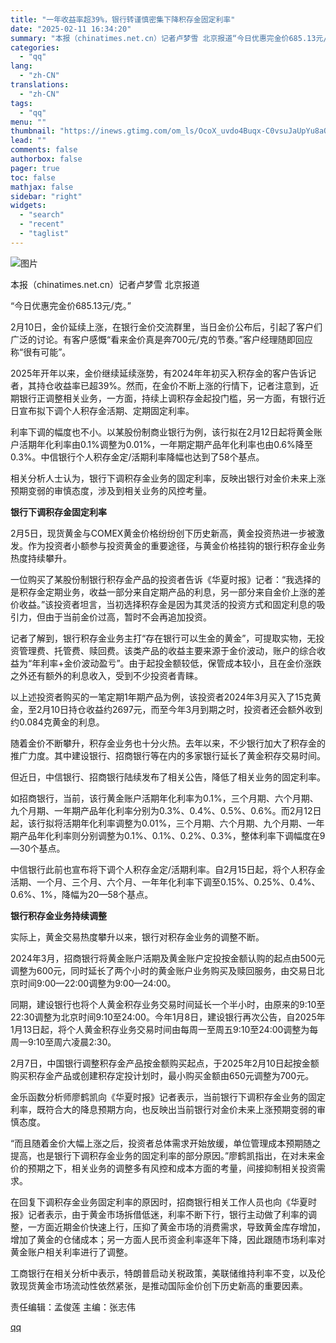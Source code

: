 ```yaml
---
title: "一年收益率超39%，银行转谨慎密集下降积存金固定利率"
date: "2025-02-11 16:34:20"
summary: "本报（chinatimes.net.cn）记者卢梦雪 北京报道“今日优惠完金价685.13元/克。”..."
categories:
  - "qq"
lang:
  - "zh-CN"
translations:
  - "zh-CN"
tags:
  - "qq"
menu: ""
thumbnail: "https://inews.gtimg.com/om_ls/OcoX_uvdo4Buqx-C0vsuJaUpYu8aQJNB0RnNysXSkTc5QAA_640360/0"
lead: ""
comments: false
authorbox: false
pager: true
toc: false
mathjax: false
sidebar: "right"
widgets:
  - "search"
  - "recent"
  - "taglist"
---
```


![图片](https://inews.gtimg.com/om_bt/OWUSQ4Hw3C6uzahVBrmcqFVHuVgF8iGZG_NuYJh_HojGsAA/641)

本报（chinatimes.net.cn）记者卢梦雪 北京报道

“今日优惠完金价685.13元/克。”

2月10日，金价延续上涨，在银行金价交流群里，当日金价公布后，引起了客户们广泛的讨论。有客户感慨“看来金价真是奔700元/克的节奏。”客户经理随即回应称“很有可能”。

2025年开年以来，金价继续延续涨势，有2024年年初买入积存金的客户告诉记者，其持仓收益率已超39%。然而，在金价不断上涨的行情下，记者注意到，近期银行正调整相关业务，一方面，持续上调积存金起投门槛，另一方面，有银行近日宣布拟下调个人积存金活期、定期固定利率。

利率下调的幅度也不小。以某股份制商业银行为例，该行拟在2月12日起将黄金账户活期年化利率由0.1%调整为0.01%，一年期定期产品年化利率也由0.6%降至0.3%。中信银行个人积存金定/活期利率降幅也达到了58个基点。

相关分析人士认为，银行下调积存金业务的固定利率，反映出银行对金价未来上涨预期变弱的审慎态度，涉及到相关业务的风控考量。

**银行下调积存金固定利率**

2月5日，现货黄金与COMEX黄金价格纷纷创下历史新高，黄金投资热进一步被激发。作为投资者小额参与投资黄金的重要途径，与黄金价格挂钩的银行积存金业务热度持续攀升。

一位购买了某股份制银行积存金产品的投资者告诉《华夏时报》记者：“我选择的是积存金定期业务，收益一部分来自定期产品的利息，另一部分来自金价上涨的差价收益。”该投资者坦言，当初选择积存金是因为其灵活的投资方式和固定利息的吸引力，但由于当前金价过高，暂时不会再追加投资。

记者了解到，银行积存金业务主打“存在银行可以生金的黄金”，可提取实物，无投资管理费、托管费、赎回费。该类产品的收益主要来源于金价波动，账户的综合收益为“年利率+金价波动盈亏”。由于起投金额较低，保管成本较小，且在金价涨跌之外还有额外的利息收入，受到不少投资者青睐。

以上述投资者购买的一笔定期1年期产品为例，该投资者2024年3月买入了15克黄金，至2月10日持仓收益约2697元，而至今年3月到期之时，投资者还会额外收到约0.084克黄金的利息。

随着金价不断攀升，积存金业务也十分火热。去年以来，不少银行加大了积存金的推广力度。其中建设银行、招商银行等在内的多家银行延长了黄金积存交易时间。

但近日，中信银行、招商银行陆续发布了相关公告，降低了相关业务的固定利率。

如招商银行，当前，该行黄金账户活期年化利率为0.1%，三个月期、六个月期、九个月期、一年期产品年化利率分别为0.3%、0.4%、0.5%、0.6%。而2月12日起，该行拟将活期年化利率调整为0.01%，三个月期、六个月期、九个月期、一年期产品年化利率则分别调整为0.1%、0.1%、0.2%、0.3%，整体利率下调幅度在9—30个基点。

中信银行此前也宣布将下调个人积存金定/活期利率。自2月15日起，将个人积存金活期、一个月、三个月、六个月、一年年化利率下调至0.15%、0.25%、0.4%、0.6%、1%，降幅为20—58个基点。

**银行积存金业务持续调整**

实际上，黄金交易热度攀升以来，银行对积存金业务的调整不断。

2024年3月，招商银行将黄金账户活期及黄金账户定投按金额认购的起点由500元调整为600元，同时延长了两个小时的黄金账户业务购买及赎回服务，由交易日北京时间9:00—22:00调整为9:00—24:00。

同期，建设银行也将个人黄金积存业务交易时间延长一个半小时，由原来的9:10至22:30调整为北京时间9:10至24:00。今年1月8日，建设银行再次公告，自2025年1月13日起，将个人黄金积存业务交易时间由每周一至周五9:10至24:00调整为每周一9:10至周六凌晨2:30。

2月7日，中国银行调整积存金产品按金额购买起点，于2025年2月10日起按金额购买积存金产品或创建积存定投计划时，最小购买金额由650元调整为700元。

金乐函数分析师廖鹤凯向《华夏时报》记者表示，当前银行下调积存金业务的固定利率，既符合大的降息预期方向，也反映出当前银行对金价未来上涨预期变弱的审慎态度。

“而且随着金价大幅上涨之后，投资者总体需求开始放缓，单位管理成本预期随之提高，也是银行下调积存金业务的固定利率的部分原因。”廖鹤凯指出，在对未来金价的预期之下，相关业务的调整多有风控和成本方面的考量，间接抑制相关投资需求。

在回复下调积存金业务固定利率的原因时，招商银行相关工作人员也向《华夏时报》记者表示，由于黄金市场拆借低迷，利率不断下行，银行主动做了利率的调整，一方面近期金价快速上行，压抑了黄金市场的消费需求，导致黄金库存增加，增加了黄金的仓储成本；另一方面人民币资金利率逐年下降，因此跟随市场利率对黄金账户相关利率进行了调整。

工商银行在相关分析中表示，特朗普启动关税政策，美联储维持利率不变，以及伦敦现货黄金市场流动性依然紧张，是推动国际金价创下历史新高的重要因素。

责任编辑：孟俊莲 主编：张志伟

[qq](https://new.qq.com/rain/a/20250211A064Z500)
